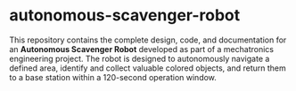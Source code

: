 # autonomous-scavenger-robot

This repository contains the complete design, code, and documentation for an **Autonomous Scavenger Robot** developed as part of a mechatronics engineering project. The robot is designed to autonomously navigate a defined area, identify and collect valuable colored objects, and return them to a base station within a 120-second operation window.
